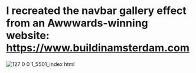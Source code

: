 # I recreated the navbar gallery effect from an Awwwards-winning website: https://www.buildinamsterdam.com

![127 0 0 1_5501_index html](https://github.com/user-attachments/assets/bf7665c8-537c-4f71-8bb8-2a724e78ba1e)
